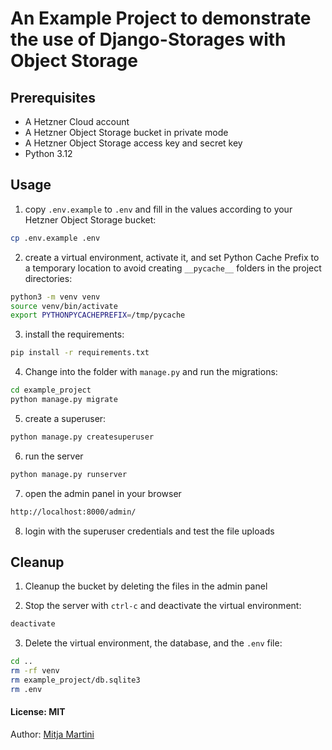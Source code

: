 # An Example Project to demonstrate the use of Django-Storages with Object Storage

## Prerequisites

- A Hetzner Cloud account
- A Hetzner Object Storage bucket in private mode
- A Hetzner Object Storage access key and secret key
- Python 3.12 

## Usage

1. copy `.env.example` to `.env` and fill in the values according to your Hetzner Object Storage bucket:

```bash
cp .env.example .env
```

2. create a virtual environment, activate it, and set Python Cache Prefix to a temporary location to avoid creating `__pycache__` folders in the project directories:

```bash
python3 -m venv venv
source venv/bin/activate
export PYTHONPYCACHEPREFIX=/tmp/pycache
```

3. install the requirements:

```bash
pip install -r requirements.txt
```

4. Change into the folder with `manage.py` and run the migrations:

```bash
cd example_project
python manage.py migrate
```

5. create a superuser:

```bash
python manage.py createsuperuser
```

6. run the server

```bash
python manage.py runserver
```

7. open the admin panel in your browser

```bash
http://localhost:8000/admin/
```

8. login with the superuser credentials and test the file uploads

## Cleanup

1. Cleanup the bucket by deleting the files in the admin panel

2. Stop the server with `ctrl-c` and deactivate the virtual environment:

```bash
deactivate
```

3. Delete the virtual environment, the database, and the `.env` file:

```bash
cd ..
rm -rf venv
rm example_project/db.sqlite3
rm .env
```

#### License: MIT

Author: [Mitja Martini](https://github.com/mitja)


<!--

Contributor's Certificate of Origin

By making a contribution to this project, I certify that:

(a) The contribution was created in whole or in part by me and I have
    the right to submit it under the license indicated in the file; or

(b) The contribution is based upon previous work that, to the best of my
    knowledge, is covered under an appropriate license and I have the
    right under that license to submit that work with modifications,
    whether created in whole or in part by me, under the same license
    (unless I am permitted to submit under a different license), as
    indicated in the file; or

(c) The contribution was provided directly to me by some other person
    who certified (a), (b) or (c) and I have not modified it.

(d) I understand and agree that this project and the contribution are
    public and that a record of the contribution (including all personal
    information I submit with it, including my sign-off) is maintained
    indefinitely and may be redistributed consistent with this project
    or the license(s) involved.

Signed-off-by: Mitja Martini <hi@mitjamartini.com>

-->